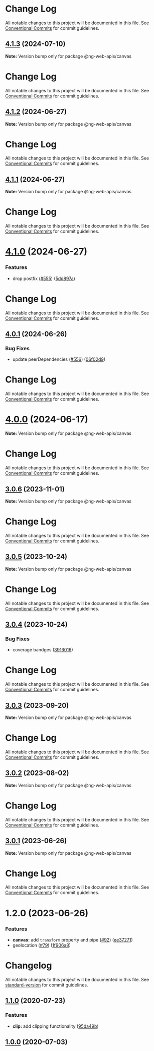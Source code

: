 # Change Log

All notable changes to this project will be documented in this file. See
[Conventional Commits](https://conventionalcommits.org) for commit guidelines.

## [4.1.3](https://github.com/taiga-family/ng-web-apis/compare/@ng-web-apis/canvas@4.1.2...@ng-web-apis/canvas@4.1.3) (2024-07-10)

**Note:** Version bump only for package @ng-web-apis/canvas

# Change Log

All notable changes to this project will be documented in this file. See
[Conventional Commits](https://conventionalcommits.org) for commit guidelines.

## [4.1.2](https://github.com/taiga-family/ng-web-apis/compare/@ng-web-apis/canvas@4.1.1...@ng-web-apis/canvas@4.1.2) (2024-06-27)

**Note:** Version bump only for package @ng-web-apis/canvas

# Change Log

All notable changes to this project will be documented in this file. See
[Conventional Commits](https://conventionalcommits.org) for commit guidelines.

## [4.1.1](https://github.com/taiga-family/ng-web-apis/compare/@ng-web-apis/canvas@4.1.0...@ng-web-apis/canvas@4.1.1) (2024-06-27)

**Note:** Version bump only for package @ng-web-apis/canvas

# Change Log

All notable changes to this project will be documented in this file. See
[Conventional Commits](https://conventionalcommits.org) for commit guidelines.

# [4.1.0](https://github.com/taiga-family/ng-web-apis/compare/@ng-web-apis/canvas@4.0.1...@ng-web-apis/canvas@4.1.0) (2024-06-27)

### Features

- drop postfix ([#555](https://github.com/taiga-family/ng-web-apis/issues/555))
  ([5dd897a](https://github.com/taiga-family/ng-web-apis/commit/5dd897a62cca8e7f3bc0383bc8b34b45bff36630))

# Change Log

All notable changes to this project will be documented in this file. See
[Conventional Commits](https://conventionalcommits.org) for commit guidelines.

## [4.0.1](https://github.com/taiga-family/ng-web-apis/compare/@ng-web-apis/canvas@4.0.0...@ng-web-apis/canvas@4.0.1) (2024-06-26)

### Bug Fixes

- update peerDependencies ([#556](https://github.com/taiga-family/ng-web-apis/issues/556))
  ([06f02d9](https://github.com/taiga-family/ng-web-apis/commit/06f02d9022a55d29f9d6b7be7b24f647ca23ce57))

# Change Log

All notable changes to this project will be documented in this file. See
[Conventional Commits](https://conventionalcommits.org) for commit guidelines.

# [4.0.0](https://github.com/taiga-family/ng-web-apis/compare/@ng-web-apis/canvas@3.0.6...@ng-web-apis/canvas@4.0.0) (2024-06-17)

**Note:** Version bump only for package @ng-web-apis/canvas

# Change Log

All notable changes to this project will be documented in this file. See
[Conventional Commits](https://conventionalcommits.org) for commit guidelines.

## [3.0.6](https://github.com/taiga-family/ng-web-apis/compare/@ng-web-apis/canvas@3.0.5...@ng-web-apis/canvas@3.0.6) (2023-11-01)

**Note:** Version bump only for package @ng-web-apis/canvas

# Change Log

All notable changes to this project will be documented in this file. See
[Conventional Commits](https://conventionalcommits.org) for commit guidelines.

## [3.0.5](https://github.com/taiga-family/ng-web-apis/compare/@ng-web-apis/canvas@3.0.4...@ng-web-apis/canvas@3.0.5) (2023-10-24)

**Note:** Version bump only for package @ng-web-apis/canvas

# Change Log

All notable changes to this project will be documented in this file. See
[Conventional Commits](https://conventionalcommits.org) for commit guidelines.

## [3.0.4](https://github.com/taiga-family/ng-web-apis/compare/@ng-web-apis/canvas@3.0.3...@ng-web-apis/canvas@3.0.4) (2023-10-24)

### Bug Fixes

- coverage bandges
  ([3916016](https://github.com/taiga-family/ng-web-apis/commit/39160166d865b37da18aa6358de9966486046969))

# Change Log

All notable changes to this project will be documented in this file. See
[Conventional Commits](https://conventionalcommits.org) for commit guidelines.

## [3.0.3](https://github.com/taiga-family/ng-web-apis/compare/@ng-web-apis/canvas@3.0.2...@ng-web-apis/canvas@3.0.3) (2023-09-20)

**Note:** Version bump only for package @ng-web-apis/canvas

# Change Log

All notable changes to this project will be documented in this file. See
[Conventional Commits](https://conventionalcommits.org) for commit guidelines.

## [3.0.2](https://github.com/taiga-family/ng-web-apis/compare/@ng-web-apis/canvas@3.0.1...@ng-web-apis/canvas@3.0.2) (2023-08-02)

**Note:** Version bump only for package @ng-web-apis/canvas

# Change Log

All notable changes to this project will be documented in this file. See
[Conventional Commits](https://conventionalcommits.org) for commit guidelines.

## [3.0.1](https://github.com/taiga-family/ng-web-apis/compare/@ng-web-apis/canvas@3.0.0...@ng-web-apis/canvas@3.0.1) (2023-06-26)

**Note:** Version bump only for package @ng-web-apis/canvas

# Change Log

All notable changes to this project will be documented in this file. See
[Conventional Commits](https://conventionalcommits.org) for commit guidelines.

# 1.2.0 (2023-06-26)

### Features

- **canvas:** add `transform` property and pipe ([#92](https://github.com/taiga-family/ng-web-apis/issues/92))
  ([ee37271](https://github.com/taiga-family/ng-web-apis/commit/ee372716bbc5dd0734b474d12102fec1d5ec3321))
- geolocation ([#79](https://github.com/taiga-family/ng-web-apis/issues/79))
  ([1f906a8](https://github.com/taiga-family/ng-web-apis/commit/1f906a8f439ccf31e7c55811889c15f204033c2e))

# Changelog

All notable changes to this project will be documented in this file. See
[standard-version](https://github.com/conventional-changelog/standard-version) for commit guidelines.

## [1.1.0](https://github.com/ng-web-apis/canvas/compare/v1.0.0...v1.1.0) (2020-07-23)

### Features

- **clip:** add clipping functionality ([95da49b](https://github.com/ng-web-apis/canvas/commit/95da49b))

## [1.0.0](https://github.com/ng-web-apis/canvas/compare/v0.0.3...v1.0.0) (2020-07-03)
